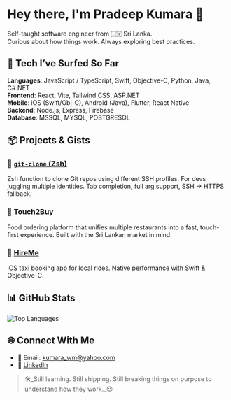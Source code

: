 # Hey there, I'm Pradeep Kumara 👋

Self-taught software engineer from 🇱🇰 Sri Lanka.  
Curious about how things work. Always exploring best practices. 


## 🧰 Tech I’ve Surfed So Far

**Languages**: JavaScript / TypeScript, Swift, Objective-C, Python, Java, C#.NET  
**Frontend**: React, Vite, Tailwind CSS, ASP.NET  
**Mobile**: iOS (Swift/Obj-C), Android (Java), Flutter, React Native  
**Backend**: Node.js, Express, Firebase  
**Database**: MSSQL, MYSQL, POSTGRESQL  


## 📦 Projects & Gists

### 🔁 [`git-clone` (Zsh)](https://gist.github.com/kumarawmpapp/69910af63c103ca65de15f665ddb5f9d)  
Zsh function to clone Git repos using different SSH profiles. For devs juggling multiple identities. Tab completion, full arg support, SSH → HTTPS fallback.

### 🍔 [Touch2Buy](https://github.com/kumarawmpapp/touch2buy)  
Food ordering platform that unifies multiple restaurants into a fast, touch-first experience. Built with the Sri Lankan market in mind.

### 🚖 [HireMe](https://github.com/kumarawmpapp/HireMe)  
iOS taxi booking app for local rides. Native performance with Swift & Objective-C.


## 📊 GitHub Stats

![Top Languages](https://github-readme-stats-kumarawmp.vercel.app/api/top-langs/?username=kumarawmpapp&layout=compact&size_weight=0.5&count_weight=0.5&hide=CMake,C++)


## 🌐 Connect With Me

- 📧 Email: [kumara_wm@yahoo.com](mailto:kumara_wm@yahoo.com)  
- 🔗 [LinkedIn](https://www.linkedin.com/in/pradeepkumarawm)  


> 🛠️_Still learning. Still shipping. Still breaking things on purpose to understand how they work._😉
